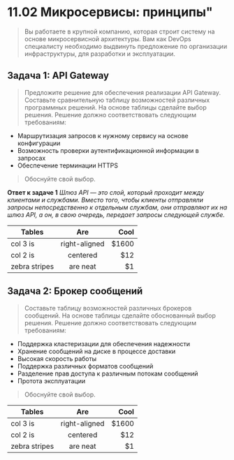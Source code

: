 
# 11.02 Микросервисы: принципы"
>Вы работаете в крупной компанию, которая строит систему на основе микросервисной архитектуры. Вам как DevOps специалисту необходимо выдвинуть предложение по организации инфраструктуры, для разработки и эксплуатации.

## Задача 1: API Gateway

>Предложите решение для обеспечения реализации API Gateway. Составьте сравнительную таблицу возможностей различных программных решений. На основе таблицы сделайте выбор решения.
>Решение должно соответствовать следующим требованиям:

* Маршрутизация запросов к нужному сервису на основе конфигурации
* Возможность проверки аутентификационной информации в запросах
* Обеспечение терминации HTTPS
>Обоснуйте свой выбор.

**Ответ к задаче 1**
*Шлюз API — это слой, который проходит между клиентами и службами. Вместо того, чтобы клиенты отправляли запросы непосредственно к отдельным службам, они отправляют их на шлюз API, а он, в свою очередь, передает запросы следующей службе.*

| Tables        | Are           | Cool  |
| ------------- |:-------------:| -----:|
| col 3 is      | right-aligned | $1600 |
| col 2 is      | centered      |   $12 |
| zebra stripes | are neat      |    $1 |


## Задача 2: Брокер сообщений
>Составьте таблицу возможностей различных брокеров сообщений. На основе таблицы сделайте обоснованный выбор решения.
>Решение должно соответствовать следующим требованиям:

* Поддержка кластеризации для обеспечения надежности
* Хранение сообщений на диске в процессе доставки
* Высокая скорость работы
* Поддержка различных форматов сообщений
* Разделение прав доступа к различным потокам сообщений
* Протота эксплуатации
>Обоснуйте свой выбор.


| Tables        | Are           | Cool  |
| ------------- |:-------------:| -----:|
| col 3 is      | right-aligned | $1600 |
| col 2 is      | centered      |   $12 |
| zebra stripes | are neat      |    $1 |